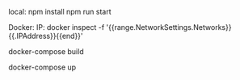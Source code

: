 local:
npm install
npm run start

Docker:
IP: docker inspect -f '{{range.NetworkSettings.Networks}}{{.IPAddress}}{{end}}' <contaner name>

docker-compose build

docker-compose up